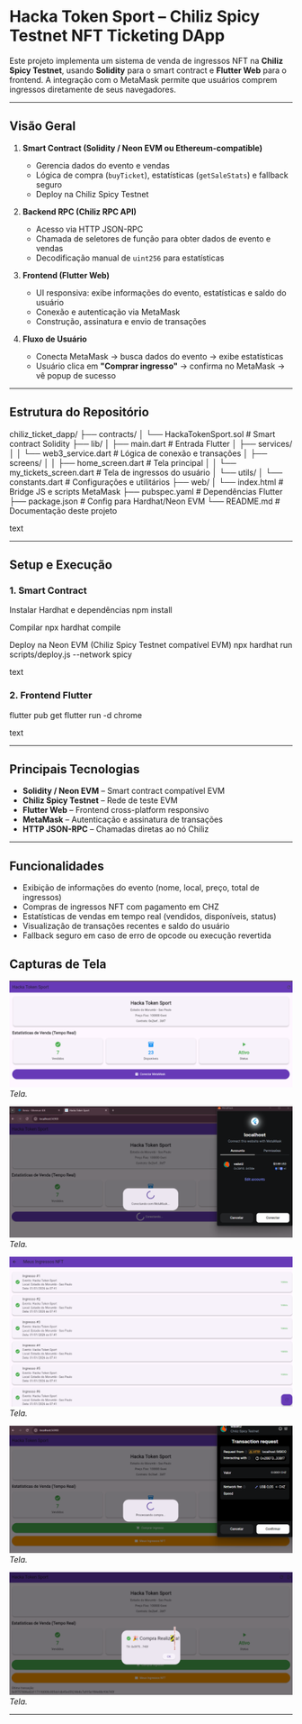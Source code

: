 # Hacka Token Sport – Chiliz Spicy Testnet NFT Ticketing DApp

Este projeto implementa um sistema de venda de ingressos NFT na **Chiliz Spicy Testnet**, usando **Solidity** para o smart contract e **Flutter Web** para o frontend. A integração com o MetaMask permite que usuários comprem ingressos diretamente de seus navegadores.

---

## Visão Geral

1. **Smart Contract (Solidity / Neon EVM ou Ethereum-compatible)**
   - Gerencia dados do evento e vendas  
   - Lógica de compra (`buyTicket`), estatísticas (`getSaleStats`) e fallback seguro  
   - Deploy na Chiliz Spicy Testnet  

2. **Backend RPC (Chiliz RPC API)**
   - Acesso via HTTP JSON-RPC  
   - Chamada de seletores de função para obter dados de evento e vendas  
   - Decodificação manual de `uint256` para estatísticas  

3. **Frontend (Flutter Web)**
   - UI responsiva: exibe informações do evento, estatísticas e saldo do usuário  
   - Conexão e autenticação via MetaMask  
   - Construção, assinatura e envio de transações  

4. **Fluxo de Usuário**
   - Conecta MetaMask → busca dados do evento → exibe estatísticas  
   - Usuário clica em **"Comprar ingresso"** → confirma no MetaMask → vê popup de sucesso  

---

## Estrutura do Repositório

chiliz_ticket_dapp/
├── contracts/
│ └── HackaTokenSport.sol # Smart contract Solidity
├── lib/
│ ├── main.dart # Entrada Flutter
│ ├── services/
│ │ └── web3_service.dart # Lógica de conexão e transações
│ ├── screens/
│ │ ├── home_screen.dart # Tela principal
│ │ └── my_tickets_screen.dart # Tela de ingressos do usuário
│ └── utils/
│ └── constants.dart # Configurações e utilitários
├── web/
│ └── index.html # Bridge JS e scripts MetaMask
├── pubspec.yaml # Dependências Flutter
├── package.json # Config para Hardhat/Neon EVM
└── README.md # Documentação deste projeto

text

---

## Setup e Execução

### 1. Smart Contract

Instalar Hardhat e dependências
npm install

Compilar
npx hardhat compile

Deploy na Neon EVM (Chiliz Spicy Testnet compatível EVM)
npx hardhat run scripts/deploy.js --network spicy

text

### 2. Frontend Flutter

flutter pub get
flutter run -d chrome

text

---

## Principais Tecnologias

- **Solidity / Neon EVM** – Smart contract compatível EVM  
- **Chiliz Spicy Testnet** – Rede de teste EVM  
- **Flutter Web** – Frontend cross-platform responsivo  
- **MetaMask** – Autenticação e assinatura de transações  
- **HTTP JSON-RPC** – Chamadas diretas ao nó Chiliz  

---

## Funcionalidades

- Exibição de informações do evento (nome, local, preço, total de ingressos)  
- Compras de ingressos NFT com pagamento em CHZ  
- Estatísticas de vendas em tempo real (vendidos, disponíveis, status)  
- Visualização de transações recentes e saldo do usuário  
- Fallback seguro em caso de erro de opcode ou execução revertida  

## Capturas de Tela

![Run](./print/print1.png)  
*Tela.*

![Run](./print/print2.png)  
*Tela.*

![Run](./print/print3.png)  
*Tela.*

![Run](./print/print4.png)  
*Tela.*

![Run](./print/print5.png)  
*Tela.*

---



